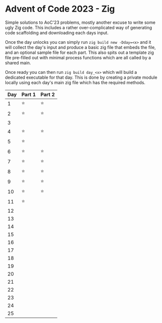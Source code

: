 # Advent of Code 2023 - Zig

Simple solutions to AoC'23 problems, mostly another excuse to write some ugly Zig code.
This includes a rather over-complicated way of generating code scaffolding and downloading each days input.

Once the day unlocks you can simply run `zig build new -Dday=<x>` and it will collect the day's input and produce a basic zig file that embeds the file, and an optional sample file for each part.
This also spits out a template zig file pre-filled out with minimal process functions which are all called by a shared main.

Once ready you can then run `zig build day_<x>` which will build a dedicated executable for that day. This is done by creating a private module locally using each day's main zig file which has the required methods.


| Day | Part 1 | Part 2 |
| -  | - | - |
| 1  | :star: | :star: |
| 2  | :star: | :star: |
| 3  |  |  |
| 4  | :star: | :star: |
| 5  | :star: | |
| 6  | :star: | :star: |
| 7  | :star: | :star: |
| 8  | :star: | :star: |
| 9  | :star: | :star: |
| 10 | :star: | :star: |
| 11 | :star: |  |
| 12 |  |  |
| 13 |  |  |
| 14 |  |  |
| 15 |  |  |
| 16 |  |  |
| 17 |  |  |
| 18 |  |  |
| 19 |  |  |
| 20 |  |  |
| 21 |  |  |
| 22 |  |  |
| 23 |  |  |
| 24 |  |  |
| 25 |  |  |
